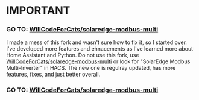 # IMPORTANT

### GO TO: [WillCodeForCats/solaredge-modbus-multi](https://github.com/WillCodeForCats/solaredge-modbus-multi)

I made a mess of this fork and wasn't sure how to fix it, so I started over. I've developed more features and ehnacements as I've learned more about Home Assistant and Python. Do not use this fork, use [WillCodeForCats/solaredge-modbus-multi](https://github.com/WillCodeForCats/solaredge-modbus-multi) or look for "SolarEdge Modbus Multi-Inverter" in HACS. The new one is regulray updated, has more features, fixes, and just better overall.

### GO TO: [WillCodeForCats/solaredge-modbus-multi](https://github.com/WillCodeForCats/solaredge-modbus-multi)
